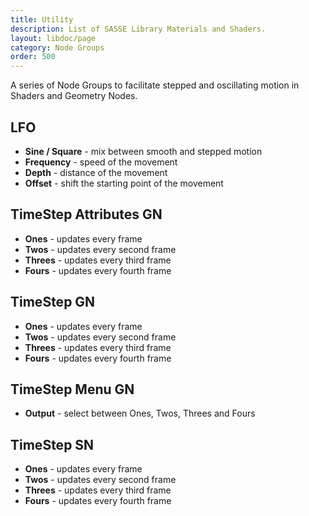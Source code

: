 ```yaml
---
title: Utility
description: List of SASSE Library Materials and Shaders.
layout: libdoc/page
category: Node Groups
order: 500
---
```

A series of Node Groups to facilitate stepped and oscillating motion in Shaders and Geometry Nodes.
## LFO
- **Sine / Square** - mix between smooth and stepped motion
- **Frequency** - speed of the movement
- **Depth** - distance of the movement
- **Offset** - shift the starting point of the movement

## TimeStep Attributes GN
- **Ones** - updates every frame
- **Twos** - updates every second frame
- **Threes** - updates every third frame
- **Fours** - updates every fourth frame

## TimeStep GN
- **Ones** - updates every frame
- **Twos** - updates every second frame
- **Threes** - updates every third frame
- **Fours** - updates every fourth frame

## TimeStep Menu GN
- **Output** - select between Ones, Twos, Threes and Fours

## TimeStep SN
- **Ones** - updates every frame
- **Twos** - updates every second frame
- **Threes** - updates every third frame
- **Fours** - updates every fourth frame
